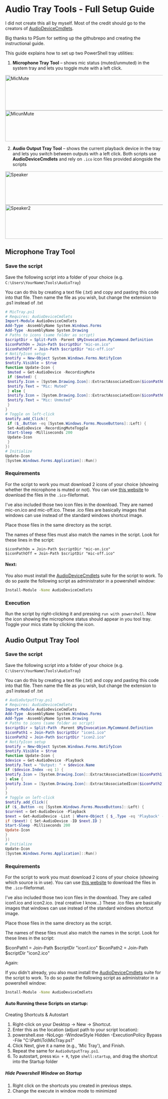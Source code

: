 # Audio Tray Tools - Full Setup Guide

I did not create this all by myself. Most of the credit should go to the creators of [AudioDeviceCmdlets](https://github.com/frgnca/AudioDeviceCmdlets).

Big thanks to PSum for setting up the githubrepo and creating the instructional guide. 

This guide explains how to set up two PowerShell tray utilities:


1. **Microphone Tray Tool** – shows mic status (muted/unmuted) in the system tray and lets you toggle mute with a left click.


<img width="600" height="113" alt="MicMute" src="https://github.com/user-attachments/assets/aa554fb9-989c-4df0-a0da-bf5dd00667d1" />

<img width="608" height="99" alt="MicunMute" src="https://github.com/user-attachments/assets/44812151-d30b-49ce-8811-c1bab00e290d" />


2. **Audio Output Tray Tool** – shows the current playback device in the tray and lets you switch between outputs with a left click. Both scripts use **AudioDeviceCmdlets** and rely on `.ico` icon files provided alongside the scripts

   
<img width="594" height="107" alt="Speaker" src="https://github.com/user-attachments/assets/271a4f96-952b-41d9-ae67-d3ca3aa3a8b8" />

<img width="526" height="109" alt="Speaker2" src="https://github.com/user-attachments/assets/b1903fb5-2432-4b86-9258-f380e480ba2d" />

## Microphone Tray Tool

### Save the script

Save the following script into a folder of your choice (e.g. `C:\Users\YourName\Tools\AudioTray`)

You can do this by creating a text file (.txt) and copy and pasting this code into that file. Then name the file as you wish, but change the extension to .ps1 instead of .txt

```ps1
# MicTray.ps1
# Requires: AudioDeviceCmdlets
Import-Module AudioDeviceCmdlets
Add-Type -AssemblyName System.Windows.Forms
Add-Type -AssemblyName System.Drawing
# Paths to icons (same folder as script)
$scriptDir = Split-Path -Parent $MyInvocation.MyCommand.Definition
$iconPathOn = Join-Path $scriptDir "mic-on.ico"
$iconPathOff = Join-Path $scriptDir "mic-off.ico"
# NotifyIcon setup
$notify = New-Object System.Windows.Forms.NotifyIcon
$notify.Visible = $true
function Update-Icon {
 $muted = Get-AudioDevice -RecordingMute
 if ($muted) {
 $notify.Icon = [System.Drawing.Icon]::ExtractAssociatedIcon($iconPathOff)
 $notify.Text = "Mic: Muted"
 } else {
 $notify.Icon = [System.Drawing.Icon]::ExtractAssociatedIcon($iconPathOn)
 $notify.Text = "Mic: Unmuted"
 }
}
# Toggle on left-click
$notify.add_Click({
 if ($_.Button -eq [System.Windows.Forms.MouseButtons]::Left) {
 Set-AudioDevice -RecordingMuteToggle
 Start-Sleep -Milliseconds 200
 Update-Icon
 }
})
# Initialize
Update-Icon
[System.Windows.Forms.Application]::Run()
```

### Requirements

For the script to work you must download 2 icons of your choice (showing whether the microphone is muted or not). You can use [this website](https://icon-icons.com/) to download the files in the `.ico`-fileformat.

I've also included those two icon files in the download. They are named mic-on.ico and mic-off.ico. These .ico files are basically images that windows can use instead of the standard windows shortcut image.

Place those files in the same directory as the script. 

The names of these files must also match the names in the script. Look for these lines in the script:

```
$iconPathOn = Join-Path $scriptDir "mic-on.ico"
$iconPathOff = Join-Path $scriptDir "mic-off.ico"
```

#### Next:

You also must install the [AudioDeviceCmdlets](https://github.com/frgnca/AudioDeviceCmdlets) suite for the script to work. To do so paste the following script as administrator in a powershell window:
```bash
Install-Module -Name AudioDeviceCmdlets
```

### Execution

Run the script by right-clicking it and pressing `run with powershell`. Now the icon showing the microphone status should appear in you tool tray. Toggle your mics state by clicking the icon.

## Audio Output Tray Tool

### Save the script

Save the following script into a folder of your choice (e.g. `C:\Users\YourName\Tools\AudioTray`)

You can do this by creating a text file (.txt) and copy and pasting this code into that file. Then name the file as you wish, but change the extension to .ps1 instead of .txt

```ps1
# AudioOutputTray.ps1
# Requires: AudioDeviceCmdlets
Import-Module AudioDeviceCmdlets
Add-Type -AssemblyName System.Windows.Forms
Add-Type -AssemblyName System.Drawing
# Paths to icons (same folder as script)
$scriptDir = Split-Path -Parent $MyInvocation.MyCommand.Definition
$iconPath1 = Join-Path $scriptDir "icon1.ico"
$iconPath2 = Join-Path $scriptDir "icon2.ico"
# NotifyIcon setup
$notify = New-Object System.Windows.Forms.NotifyIcon
$notify.Visible = $true
function Update-Icon {
$device = Get-AudioDevice -Playback
$notify.Text = "Output: " + $device.Name
if ($device.Index -eq 1) {
$notify.Icon = [System.Drawing.Icon]::ExtractAssociatedIcon($iconPath1)
} else {
$notify.Icon = [System.Drawing.Icon]::ExtractAssociatedIcon($iconPath2)
}
}
# Toggle on left-click
$notify.add_Click({
if ($_.Button -eq [System.Windows.Forms.MouseButtons]::Left) {
$current = Get-AudioDevice -Playback
$next = Get-AudioDevice -List | Where-Object { $_.Type -eq 'Playback' -and $_.ID -ne $current.ID } | Select-Object -First 1
if ($next) { Set-AudioDevice -ID $next.ID }
Start-Sleep -Milliseconds 200
Update-Icon
}
})
# Initialize
Update-Icon
[System.Windows.Forms.Application]::Run()
```

### Requirements

For the script to work you must download 2 icons of your choice (showing which source is in use). You can use [this website](https://icon-icons.com/) to download the files in the `.ico`-fileformat.

I've also included those two icon files in the download. They are called icon1.ico and icon2.ico. (real creative I know...) These .ico files are basically images that windows can use instead of the standard windows shortcut image.

Place those files in the same directory as the script.

The names of these files must also match the names in the script. Look for these lines in the script:

$iconPath1 = Join-Path $scriptDir "icon1.ico"
$iconPath2 = Join-Path $scriptDir "icon2.ico"

Again:

If you didn't already, you also must install the [AudioDeviceCmdlets](https://github.com/frgnca/AudioDeviceCmdlets) suite for the script to work. To do so paste the following script as administrator in a powershell window:
```bash
Install-Module -Name AudioDeviceCmdlets
```
#### Auto Running these Scripts on startup:

 Creating Shortcuts & Autostart
 1. Right-click on your Desktop → New → Shortcut.
 2. Enter this as the location (adjust path to your script location):
 3. powershell.exe -NoLogo -WindowStyle Hidden -ExecutionPolicy Bypass -File
 "C:\Path\To\MicTray.ps1"
 4. Click Next, give it a name (e.g., 'Mic Tray'), and Finish.
 5. Repeat the same for `AudioOutputTray.ps1`.
 6. To autostart, press `Win + R`, type `shell:startup`, and drag the shortcut into the Startup folder


 ##### Hide Powershell Window on Startup
 1. Right click on the shortcuts you created in previous steps.
 2. Change the execute in window mode to minimized
